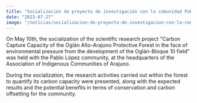 ```yaml
---
title: "Socialización de proyecto de investigación con la comunidad Pablo López"
date: "2023-07-27"
image: "/noticias/socializacion-de-proyecto-de-investigacion-con-la-comunidad-pablo-lopez.jpeg"
---
```


On May 10th, the socialization of the scientific research project "Carbon Capture Capacity of the Oglán Alto-Arajuno Protective Forest in the face of environmental pressure from the development of the Oglán-Bloque 10 field" was held with the Pablo López community, at the headquarters of the Association of Indigenous Communities of Arajuno.

During the socialization, the research activities carried out within the forest to quantify its carbon capacity were presented, along with the expected results and the potential benefits in terms of conservation and carbon offsetting for the community.

